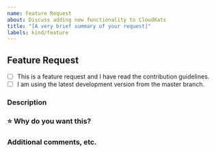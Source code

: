 ```yaml
---
name: Feature Request
about: Discuss adding new functionality to CloudKats
title: "[A very brief summary of your request]"
labels: kind/feature
---
```

<!-- Before submitting a new issue, please make sure that the same issue has not been created already -->

## Feature Request

<!-- Replace the space character between the square brackets with an x in order to check the boxes -->
- [ ] This is a feature request and I have read the contribution guidelines.
- [ ] I am using the latest development version from the master branch.

### Description

<!-- Explain the feature as clearly as you can. What is it, how would you expect it to work, and what value does it bring to CloudKats? -->

### ⭐️ Why do you want this?
<!-- Let us know what is the use case that this improvement solves -->

### Additional comments, etc.
